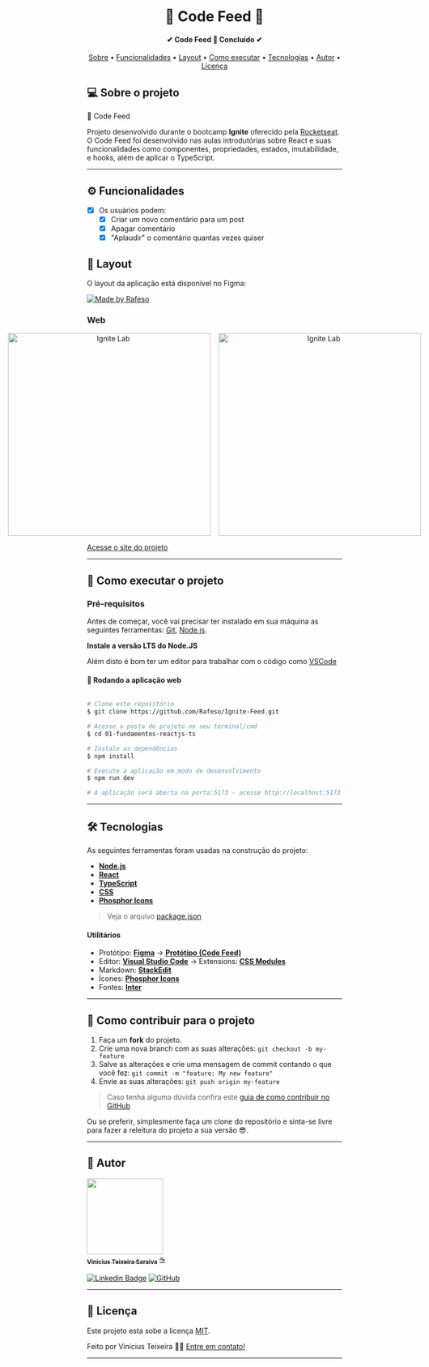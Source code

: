 

<h1 align="center">
    💬 Code Feed 💬
</h1>

<h4 align="center"> 
	✔  Code Feed 🚀 Concluído  ✔
</h4>

<p align="center">
 <a href="#-sobre-o-projeto">Sobre</a> •
 <a href="#-funcionalidades">Funcionalidades</a> •
 <a href="#-layout">Layout</a> • 
 <a href="#-como-executar-o-projeto">Como executar</a> • 
 <a href="#-tecnologias">Tecnologias</a> • 
 <a href="#-autor">Autor</a> • 
 <a href="#user-content--licença">Licença</a>
</p>


## 💻 Sobre o projeto

:notebook_with_decorative_cover: Code Feed


Projeto desenvolvido durante o bootcamp **Ignite** oferecido pela [Rocketseat](https://lp.rocketseat.com.br/ignite).
O Code Feed foi desenvolvido nas aulas introdutórias sobre React e suas funcionalidades como componentes, propriedades, estados, imutabilidade, e hooks, além de aplicar o TypeScript.

---
## ⚙️ Funcionalidades

- [x] Os usuários podem:
  - [x] Criar um novo comentário para um post
  - [x] Apagar comentário
  - [x] "Aplaudir" o comentário quantas vezes quiser

## 🎨 Layout

O layout da aplicação está disponível no Figma:

<a href="https://www.figma.com/file/8gCrarEzdh2iZOlBaec0GX/Ignite-Feed-(Community)?node-id=0%3A1">
  <img alt="Made by Rafeso" src="https://img.shields.io/badge/Acessar%20Layout%20-Figma-%2304D361">
</a>


### Web

<p align="center" style="display: flex; align-items: flex-start; justify-content: center; gap: 1rem;">
  <img alt="Ignite Lab" title="#IgniteLab" src="./src/assets/web_view.png" width="400px">

  <img alt="Ignite Lab" title="#IgniteLab" src="./src/assets/Comment_view.png" width="400px">
</p>

<a href="https://code-lab-feed.vercel.app/" align="center">Acesse o site do projeto</a>

---


## 🚀 Como executar o projeto

### Pré-requisitos

Antes de começar, você vai precisar ter instalado em sua máquina as seguintes ferramentas:
[Git](https://git-scm.com), [Node.js](https://nodejs.org/en/).

**Instale a versão LTS do Node.JS** 
 
Além disto é bom ter um editor para trabalhar com o código como [VSCode](https://code.visualstudio.com/)


#### 🧭 Rodando a aplicação web

```bash

# Clone este repositório
$ git clone https://github.com/Rafeso/Ignite-Feed.git

# Acesse a pasta do projeto no seu terminal/cmd
$ cd 01-fundamentos-reactjs-ts

# Instale as dependências
$ npm install

# Execute a aplicação em modo de desenvolvimento
$ npm run dev

# A aplicação será aberta na porta:5173 - acesse http://localhost:5173

```


---

## 🛠 Tecnologias

As seguintes ferramentas foram usadas na construção do projeto:

-   **[Node.js](https://nodejs.org/en/)**
-   **[React](https://pt-br.reactjs.org/)**
-   **[TypeScript](https://www.typescriptlang.org/)**
-  **[CSS](https://www.w3schools.com/css/)**
- **[Phosphor Icons](https://phosphoricons.com/)**

> Veja o arquivo  [package.json](https://github.com/Rafeso/Ignite-Feed/blob/main/package.json)

#### [](https://github.com/Rafeso/ignite-lab#utilit%C3%A1rios)**Utilitários**

-   Protótipo:  **[Figma](https://www.figma.com/)**  →  **[Protótipo (Code Feed)](https://www.figma.com/file/8gCrarEzdh2iZOlBaec0GX/Ignite-Feed-Community?node-id=0%3A1)**
-   Editor:  **[Visual Studio Code](https://code.visualstudio.com/)**  → Extensions:  **[ CSS Modules](https://marketplace.visualstudio.com/items?itemName=bradlc.vscode-tailwindcss)**
-   Markdown:  **[StackEdit](https://stackedit.io/)**
-   Ícones:  **[Phosphor Icons](https://phosphoricons.com/?ref=madewithreactjs.com)**
-   Fontes:  **[Inter](https://fonts.google.com/specimen/Inter)**


---


## 💪 Como contribuir para o projeto

1. Faça um **fork** do projeto.
2. Crie uma nova branch com as suas alterações: `git checkout -b my-feature`
3. Salve as alterações e crie uma mensagem de commit contando o que você fez: `git commit -m "feature: My new feature"`
4. Envie as suas alterações: `git push origin my-feature`
> Caso tenha alguma dúvida confira este [guia de como contribuir no GitHub](https://docs.github.com/pt/get-started/quickstart/contributing-to-projects)

Ou se preferir, simplesmente faça um clone do repositório e sinta-se livre para fazer a releitura do projeto a sua versão 😎.

---

## 🦸 Autor

<a href="https://github.com/vinizer4">
 <img src="https://avatars.githubusercontent.com/u/85684965?v=4" width="150px;" alt=""/>
 <br />
 <sub><b>Vinicius Teixeira Saraiva</b></sub></a> <a href="#">☕</a>
 <br />
 
 [![Linkedin Badge](https://img.shields.io/badge/-Rafael-blue?style=flat-square&logo=Linkedin&logoColor=white&link=https://www.linkedin.com/in/vinicius-teixeira-saraiva/-618472241/)](https://www.linkedin.com/in/rafael-feitosa-618472241/) 
[![GitHub](https://img.shields.io/badge/github-%23121011.svg?style=flat-squarew&logo=github&logoColor=white%link=https://github.com/vinizer4)](https://github.com/vinizer4)

---

## 📝 Licença

Este projeto esta sobe a licença [MIT](./LICENSE).

Feito por Vinicius Teixeira 👋🏽 [Entre em contato!](https://www.linkedin.com/in/vinicius-teixeira-saraiva/)

---

